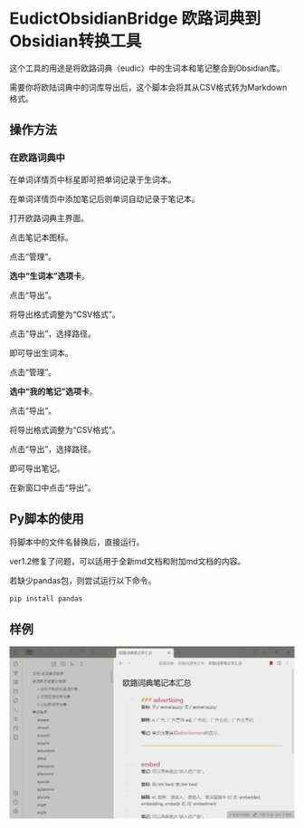 # EudictObsidianBridge 欧路词典到Obsidian转换工具

这个工具的用途是将欧路词典（eudic）中的生词本和笔记整合到Obsidian库。

需要你将欧陆词典中的词库导出后，这个脚本会将其从CSV格式转为Markdown格式。



## 操作方法

### 在欧路词典中

在单词详情页中标星即可把单词记录于生词本。

在单词详情页中添加笔记后则单词自动记录于笔记本。

打开欧路词典主界面。

点击笔记本图标。

点击“管理”。

**选中“生词本”选项卡**。

点击“导出”。

将导出格式调整为“CSV格式”。

点击“导出”，选择路径。

即可导出生词本。

点击“管理”。

**选中“我的笔记”选项卡**。

点击“导出”。

将导出格式调整为“CSV格式”。

点击“导出”，选择路径。

即可导出笔记。

在新窗口中点击“导出”。



## Py脚本的使用

将脚本中的文件名替换后，直接运行。

ver1.2修复了问题，可以适用于全新md文档和附加md文档的内容。

若缺少pandas包，则尝试运行以下命令。

```
pip install pandas
```



## 样例

![obsidian主界面](.\example_image\obsidian主界面.png)

